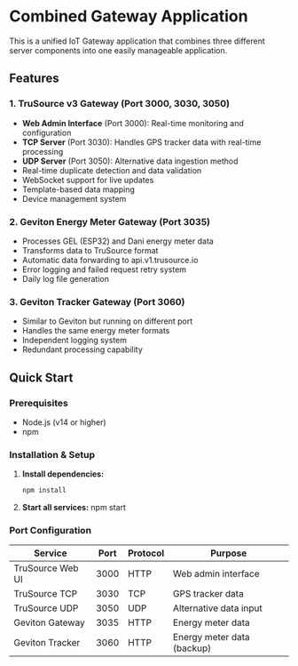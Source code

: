 # Combined Gateway Application

This is a unified IoT Gateway application that combines three different server components into one easily manageable application.

## Features

### 1. TruSource v3 Gateway (Port 3000, 3030, 3050)
- **Web Admin Interface** (Port 3000): Real-time monitoring and configuration
- **TCP Server** (Port 3030): Handles GPS tracker data with real-time processing
- **UDP Server** (Port 3050): Alternative data ingestion method
- Real-time duplicate detection and data validation
- WebSocket support for live updates
- Template-based data mapping
- Device management system

### 2. Geviton Energy Meter Gateway (Port 3035)
- Processes GEL (ESP32) and Dani energy meter data
- Transforms data to TruSource format
- Automatic data forwarding to api.v1.trusource.io
- Error logging and failed request retry system
- Daily log file generation

### 3. Geviton Tracker Gateway (Port 3060)
- Similar to Geviton but running on different port
- Handles the same energy meter formats
- Independent logging system
- Redundant processing capability

## Quick Start

### Prerequisites
- Node.js (v14 or higher)
- npm

### Installation & Setup

1. **Install dependencies:**
   ```bash
   npm install

2. **Start all services:**
    npm start

### Port Configuration
| Service          | Port | Protocol | Purpose                    |
| ---------------- | ---- | -------- | -------------------------- |
| TruSource Web UI | 3000 | HTTP     | Web admin interface        |
| TruSource TCP    | 3030 | TCP      | GPS tracker data           |
| TruSource UDP    | 3050 | UDP      | Alternative data input     |
| Geviton Gateway  | 3035 | HTTP     | Energy meter data          |
| Geviton Tracker  | 3060 | HTTP     | Energy meter data (backup) |